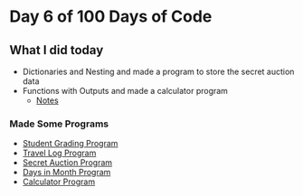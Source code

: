 # Day 6 of 100 Days of Code

## What I did today

- Dictionaries and Nesting and made a program to store the secret auction data
- Functions with Outputs and made a calculator program
  - [Notes](main.py)

### Made Some Programs

- [Student Grading Program](gradingProgram.py)
- [Travel Log Program](travelLog.py)
- [Secret Auction Program](secretAuction.py)
- [Days in Month Program](daysInMonth.py)
- [Calculator Program](calculator.py)
